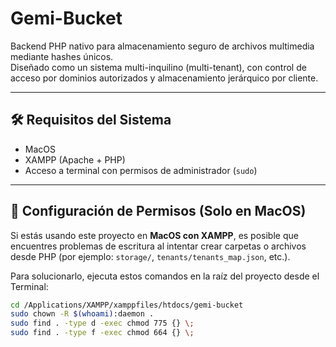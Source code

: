 # Gemi-Bucket
Backend PHP nativo para almacenamiento seguro de archivos multimedia mediante hashes únicos.  
Diseñado como un sistema multi-inquilino (multi-tenant), con control de acceso por dominios autorizados y almacenamiento jerárquico por cliente.

---

## 🛠️ Requisitos del Sistema

- MacOS
- XAMPP (Apache + PHP)
- Acceso a terminal con permisos de administrador (`sudo`)

---

## 🔧 Configuración de Permisos (Solo en MacOS)

Si estás usando este proyecto en **MacOS con XAMPP**, es posible que encuentres problemas de escritura al intentar crear carpetas o archivos desde PHP (por ejemplo: `storage/`, `tenants/tenants_map.json`, etc.).

Para solucionarlo, ejecuta estos comandos en la raíz del proyecto desde el Terminal:

```bash
cd /Applications/XAMPP/xamppfiles/htdocs/gemi-bucket
sudo chown -R $(whoami):daemon .
sudo find . -type d -exec chmod 775 {} \;
sudo find . -type f -exec chmod 664 {} \;